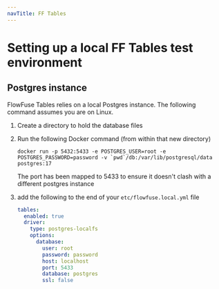 ```yaml
---
navTitle: FF Tables
---
```


# Setting up a local FF Tables test environment

## Postgres instance

FlowFuse Tables relies on a local Postgres instance. The following command assumes you are on Linux.

1. Create a directory to hold the database files
2. Run the following Docker command (from within that new directory)

    ```
    docker run -p 5432:5433 -e POSTGRES_USER=root -e POSTGRES_PASSWORD=password -v `pwd`/db:/var/lib/postgresql/data postgres:17
    ```

    The port has been mapped to 5433 to ensure it doesn't clash with a different postgres instance

3. add the following to the end of your `etc/flowfuse.local.yml` file
    ```yaml
    tables:
      enabled: true
      driver:
        type: postgres-localfs
        options:
          database:
            user: root
            password: password
            host: localhost
            port: 5433
            database: postgres
            ssl: false
    ```